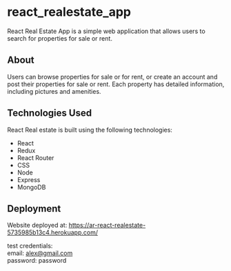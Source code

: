 # react_realestate_app
React Real Estate App is a simple web application that allows users to search for properties for sale or rent.

## About
Users can browse properties for sale or for rent, or create an account and post their properties for sale or rent. Each property has detailed information, including pictures and amenities.

## Technologies Used
React Real estate is built using the following technologies:

- React
- Redux
- React Router
- CSS
- Node
- Express
- MongoDB

## Deployment
Website deployed at: https://ar-react-realestate-5735985b13c4.herokuapp.com/

test credentials:
<br>email: alex@gmail.com
<br>password: password
